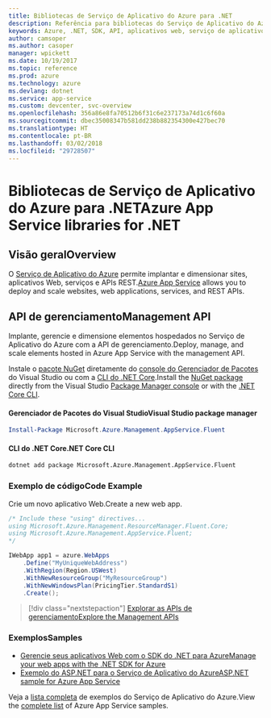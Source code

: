 ```yaml
---
title: Bibliotecas de Serviço de Aplicativo do Azure para .NET
description: Referência para bibliotecas do Serviço de Aplicativo do Azure para .NET
keywords: Azure, .NET, SDK, API, aplicativos web, serviço de aplicativo, mobile, asp.net
author: camsoper
ms.author: casoper
manager: wpickett
ms.date: 10/19/2017
ms.topic: reference
ms.prod: azure
ms.technology: azure
ms.devlang: dotnet
ms.service: app-service
ms.custom: devcenter, svc-overview
ms.openlocfilehash: 356a86e8fa70512b6f31c6e237173a74d1c6f60a
ms.sourcegitcommit: dbec35008347b581dd238b882354300e427bec70
ms.translationtype: HT
ms.contentlocale: pt-BR
ms.lasthandoff: 03/02/2018
ms.locfileid: "29728507"
---
```

# <a name="azure-app-service-libraries-for-net"></a><span data-ttu-id="a5bbf-104">Bibliotecas de Serviço de Aplicativo do Azure para .NET</span><span class="sxs-lookup"><span data-stu-id="a5bbf-104">Azure App Service libraries for .NET</span></span>

## <a name="overview"></a><span data-ttu-id="a5bbf-105">Visão geral</span><span class="sxs-lookup"><span data-stu-id="a5bbf-105">Overview</span></span>

<span data-ttu-id="a5bbf-106">O [Serviço de Aplicativo do Azure](/azure/app-service/app-service-value-prop-what-is) permite implantar e dimensionar sites, aplicativos Web, serviços e APIs REST.</span><span class="sxs-lookup"><span data-stu-id="a5bbf-106">[Azure App Service](/azure/app-service/app-service-value-prop-what-is) allows you to deploy and scale websites, web applications, services, and REST APIs.</span></span>

## <a name="management-api"></a><span data-ttu-id="a5bbf-107">API de gerenciamento</span><span class="sxs-lookup"><span data-stu-id="a5bbf-107">Management API</span></span>

<span data-ttu-id="a5bbf-108">Implante, gerencie e dimensione elementos hospedados no Serviço de Aplicativo do Azure com a API de gerenciamento.</span><span class="sxs-lookup"><span data-stu-id="a5bbf-108">Deploy, manage, and scale elements hosted in Azure App Service with the management API.</span></span>

<span data-ttu-id="a5bbf-109">Instale o [pacote NuGet](https://www.nuget.org/packages/Microsoft.Azure.Management.AppService.Fluent) diretamente do [console do Gerenciador de Pacotes][PackageManager] do Visual Studio ou com a [CLI do .NET Core][DotNetCLI].</span><span class="sxs-lookup"><span data-stu-id="a5bbf-109">Install the [NuGet package](https://www.nuget.org/packages/Microsoft.Azure.Management.AppService.Fluent) directly from the Visual Studio [Package Manager console][PackageManager] or with the [.NET Core CLI][DotNetCLI].</span></span>


#### <a name="visual-studio-package-manager"></a><span data-ttu-id="a5bbf-110">Gerenciador de Pacotes do Visual Studio</span><span class="sxs-lookup"><span data-stu-id="a5bbf-110">Visual Studio package manager</span></span>

```powershell
Install-Package Microsoft.Azure.Management.AppService.Fluent
```

#### <a name="net-core-cli"></a><span data-ttu-id="a5bbf-111">CLI do .NET Core</span><span class="sxs-lookup"><span data-stu-id="a5bbf-111">.NET Core CLI</span></span>

```bash
dotnet add package Microsoft.Azure.Management.AppService.Fluent
```

### <a name="code-example"></a><span data-ttu-id="a5bbf-112">Exemplo de código</span><span class="sxs-lookup"><span data-stu-id="a5bbf-112">Code Example</span></span>

<span data-ttu-id="a5bbf-113">Crie um novo aplicativo Web.</span><span class="sxs-lookup"><span data-stu-id="a5bbf-113">Create a new web app.</span></span>

```csharp
/* Include these "using" directives...
using Microsoft.Azure.Management.ResourceManager.Fluent.Core;
using Microsoft.Azure.Management.AppService.Fluent;
*/

IWebApp app1 = azure.WebApps
    .Define("MyUniqueWebAddress")
    .WithRegion(Region.USWest)
    .WithNewResourceGroup("MyResourceGroup")
    .WithNewWindowsPlan(PricingTier.StandardS1)
    .Create();
```

> [!div class="nextstepaction"]
> [<span data-ttu-id="a5bbf-114">Explorar as APIs de gerenciamento</span><span class="sxs-lookup"><span data-stu-id="a5bbf-114">Explore the Management APIs</span></span>](/dotnet/api/overview/azure/appservice/management)

### <a name="samples"></a><span data-ttu-id="a5bbf-115">Exemplos</span><span class="sxs-lookup"><span data-stu-id="a5bbf-115">Samples</span></span>

* [<span data-ttu-id="a5bbf-116">Gerencie seus aplicativos Web com o SDK do .NET para Azure</span><span class="sxs-lookup"><span data-stu-id="a5bbf-116">Manage your web apps with the .NET SDK for Azure</span></span>](https://azure.microsoft.com/resources/samples/app-service-web-dotnet-manage/)
* [<span data-ttu-id="a5bbf-117">Exemplo do ASP.NET para o Serviço de Aplicativo do Azure</span><span class="sxs-lookup"><span data-stu-id="a5bbf-117">ASP.NET sample for Azure App Service</span></span>](https://azure.microsoft.com/resources/samples/app-service-web-dotnet-get-started/)

<span data-ttu-id="a5bbf-118">Veja a [lista completa](https://azure.microsoft.com/resources/samples/?platform=dotnet&term=app%20service) de exemplos do Serviço de Aplicativo do Azure.</span><span class="sxs-lookup"><span data-stu-id="a5bbf-118">View the [complete list](https://azure.microsoft.com/resources/samples/?platform=dotnet&term=app%20service) of Azure App Service samples.</span></span>

[PackageManager]: https://docs.microsoft.com/nuget/tools/package-manager-console
[DotNetCLI]: https://docs.microsoft.com/dotnet/core/tools/dotnet-add-package